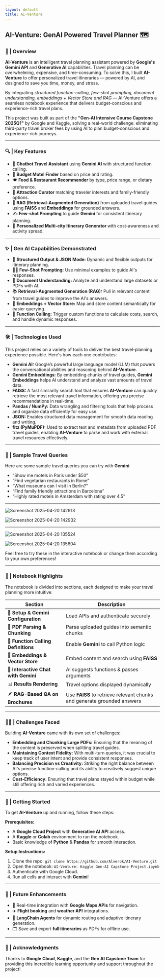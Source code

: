 ```yaml
---
layout: default
title: AI-Venture
---
```


## AI-Venture: GenAI Powered Travel Planner 🗺️

### 👾 | Overview

**AI-Venture** is an intelligent travel planning assistant powered by **Google's Gemini API** and **Generative AI** capabilities. Travel planning can be overwhelming, expensive, and time-consuming. To solve this, I built **AI-Venture** to offer personalized travel itineraries — powered by AI, and designed to save you time, money, and stress.

By integrating *structured function-calling, few-shot prompting, document understanding, embeddings + Vector Store and RAG* — AI-Venture offers a seamless notebook experience that delivers budget-conscious and experience-rich travel plans.

This project was built as part of the **"Gen-AI Intensive Course Capstone 2025Q1"** by Google and Kaggle, solving a real-world challenge: eliminating third-party travel broker fees by using AI to plan budget-conscious and experience-rich journeys.

---

### 🔍 | Key Features

  *  🧠 **Chatbot Travel Assistant** using **Gemini AI** with structured function calling.
  *  🏨 **Budget Motel Finder** based on price and rating.
  *  🍽️ **Food & Restaurant Recommender** by type, price range, or dietary preference.
  *  🗽 **Attraction Curator** matching traveler interests and family-friendly options.
  *  📄 **RAG (Retrieval-Augmented Generation)** from uploaded travel guides using **FAISS** and **Embeddings** for grounded answers.
  *  ✍️ **Few-shot Prompting** to guide **Gemini** for consistent itinerary planning.
  *  🧳 **Personalized Multi-city Itinerary Generator** with cost-awareness and activity spread.

---

### ✨ | Gen AI Capabilities Demonstrated

 *  🧾 **Structured Output & JSON Mode:** Dynamic and flexible outputs for itinerary planning.
 *  🧑‍🏫 **Few-Shot Prompting:** Use minimal examples to guide AI's responses.
 *  📑 **Document Understanding:** Analyze and understand large datasets or PDFs with AI.
 *  📚 **Retrieval-Augmented Generation (RAG):** Pull in relevant content from travel guides to improve the AI's answers.
 *  🧬 **Embeddings + Vector Store:** Map and store content semantically for easier querying.
 *  🎯 **Function Calling:** Trigger custom functions to calculate costs, search, and handle dynamic responses.

---

### 🛠️ | Technologies Used

This project relies on a variety of tools to deliver the best travel-planning experience possible. Here's how each one contributes:

 *  **Gemini AI:** Google’s powerful large language model (LLM) that powers the conversational abilities and reasoning behind **AI-Venture**.
 *  **Gemini Embeddings:** By embedding chunks of travel guides, **Gemini Embeddings** helps AI understand and analyze vast amounts of travel data.
 *  **FAISS:** A fast similarity search tool that ensures **AI-Venture** can quickly retrieve the most relevant travel information, offering you precise recommendations in real-time.
 *  **Pandas / NumPy:** Data wrangling and filtering tools that help process and organize data efficiently for easy use.
 *  **JSON:** Enables structured data management for smooth data reading and writing.
 *  **fitz (PyMuPDF):** Used to extract text and metadata from uploaded PDF travel guides, enabling **AI-Venture** to parse and work with external travel resources effectively.

---

### 🧳 | Sample Travel Queries

Here are some sample travel queries you can try with **Gemini**:
 *  “Show me motels in Paris under $50”
 *  “Find vegetarian restaurants in Rome”
 *  “What museums can I visit in Berlin?”
 *  “Find family friendly attractions in Barcelona”
 *  “Highly rated motels in Amsterdam with rating over 4.5”

---

![Screenshot 2025-04-20 142913](https://github.com/user-attachments/assets/d79ccf47-387a-4b84-9dbf-5cefd1a7332c)

![Screenshot 2025-04-20 142932](https://github.com/user-attachments/assets/f161ecf0-9cf4-46f7-9ae4-58dd7fe826a4)

---

![Screenshot 2025-04-20 135524](https://github.com/user-attachments/assets/90dd95a6-5e27-4ca4-b564-ae27cecf151d)

![Screenshot 2025-04-20 135604](https://github.com/user-attachments/assets/934524ff-288e-4e75-bb0e-ffbef47e8c34)

Feel free to try these in the interactive notebook or change them according to your own preferences!

---

### 📂 | Notebook Highlights

The notebook is divided into sections, each designed to make your travel planning more intuitive:

| Section  | Description |
| ------------- | ------------- |
| 📌 **Setup & Gemini Configuration**  | Load APIs and authenticate securely  |
| 🧾 **PDF Parsing & Chunking**  | Parse uploaded guides into semantic chunks  |
| 🔎 **Function Calling Definitions**  | Enable **Gemini** to call Python logic  |
| 🧬 **Embeddings & Vector Store** | Embed content and search using **FAISS**  |
| 🧠 **Interactive Chat with Gemini**  | AI suggests functions & passes arguments  |
| 📊 **Results Rendering**  | Travel options displayed dynamically  |
| 🪶 **RAG-Based QA on Brochures**  | Use **FAISS** to retrieve relevant chunks and generate grounded answers  |

---

### 💪🏼 | Challenges Faced

Building **AI-Venture** came with its own set of challenges:

 *  **Embedding and Chunking Large PDFs:** Ensuring that the meaning of the content is preserved when splitting travel guides.
 *  **Maintaining Context Fidelity:** With multi-turn queries, it was crucial to keep track of user intent and provide consistent responses.
 *  **Balancing Precision vs Creativity:** Striking the right balance between AI's precise function-calling and its ability to creatively suggest unique options.
 *  **Cost-Efficiency:** Ensuring that travel plans stayed within budget while still offering rich and varied experiences.

---

### 🚀 | Getting Started

To get **AI-Venture** up and running, follow these steps:

**Prerequisites:**
 *  A **Google Cloud Project** with **Generative AI API** access.
 *  A **Kaggle** or **Colab** environment to run the notebook.
 *  Basic knowledge of **Python** & **Pandas** for smooth interaction.

**Setup Instructions:**
1. Clone the repo: `git clone https://github.com/Alverok/AI-Venture.git`
2. Open the notebook: `AI-Venture: Kaggle Gen-AI Capstone Project.ipynb`
3. Authenticate with Google Cloud.
4. Run all cells and interact with **Gemini**!

---

### 📣 | Future Enhancements

 *  🧭 Real-time integration with **Google Maps APIs** for navigation.
 *  ✈️ **Flight booking** and **weather API** integrations.
 *  🦾 **LangChain Agents** for dynamic routing and adaptive itinerary generation.
 *  🗂️ Save and export **full itineraries** as PDFs for offline use.

--- 

### 🤝 | Acknowledgments
Thanks to **Google Cloud**, **Kaggle**, and the **Gen AI Capstone Team** for providing this incredible learning opportunity and support throughout the project!
